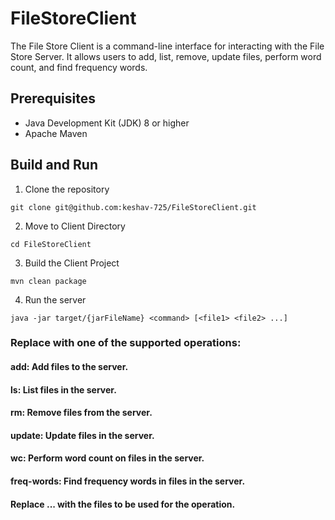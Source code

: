 # FileStoreClient

The File Store Client is a command-line interface for interacting with the File Store Server. It allows users to add, list, remove, update files, perform word count, and find frequency words.

## Prerequisites

- Java Development Kit (JDK) 8 or higher
- Apache Maven

## Build and Run

1. Clone the repository

`
git clone git@github.com:keshav-725/FileStoreClient.git
`

2. Move to Client Directory 

`cd FileStoreClient`

3. Build the Client Project

`
mvn clean package
`

4. Run the server

`
 java -jar target/{jarFileName} <command> [<file1> <file2> ...]
`
### Replace <command> with one of the supported operations:

#### add: Add files to the server.
#### ls: List files in the server.
#### rm: Remove files from the server.
#### update: Update files in the server.
#### wc: Perform word count on files in the server.
#### freq-words: Find frequency words in files in the server.

#### Replace <file1> <file2> ... with the files to be used for the operation.
